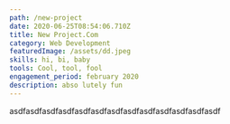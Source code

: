 ```yaml
---
path: /new-project
date: 2020-06-25T08:54:06.710Z
title: New Project.Com
category: Web Development
featuredImage: /assets/dd.jpeg
skills: hi, bi, baby
tools: Cool, tool, fool
engagement_period: february 2020
description: abso lutely fun
---
```

asdfasdfasdfasdfasdfasdfasdfasdfasdfasdfasdfasdfasdf